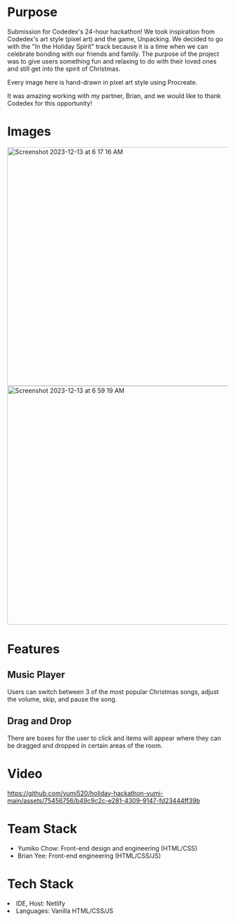 <h1> Purpose </h1>
Submission for Codedex's 24-hour hackathon! We took inspiration from Codedex's art style (pixel art) and the game, Unpacking. We decided to go with the "In the Holiday Spirit" track because it is a time when we can celebrate bonding with our friends and family. The purpose of the project was to give users something fun and relaxing to do with their loved ones and still get into the spirit of Christmas.

Every image here is hand-drawn in pixel art style using Procreate. 


It was amazing working with my partner, Brian, and we would like to thank Codedex for this opportunity! 

<h1>Images</h1>
<img width="546" alt="Screenshot 2023-12-13 at 6 17 16 AM" src="https://github.com/yumi520/holiday-hackathon-yumi-main/assets/75456756/573e6ce8-f58f-480d-a923-4f47ae9b9e5f">
<img width="546" alt="Screenshot 2023-12-13 at 6 59 19 AM" src="https://github.com/yumi520/holiday-hackathon-yumi-main/assets/75456756/7f53386c-7a8c-4eed-883d-8738ab216b6b">


<h1> Features </h1>

<h2> Music Player</h2>
Users can switch between 3 of the most popular Christmas songs, adjust the volume, skip, and pause the song. 

<h2> Drag and Drop </h2>
There are boxes for the user to click and items will appear where they can be dragged and dropped in certain areas of the room.

<h1>Video</h1>

https://github.com/yumi520/holiday-hackathon-yumi-main/assets/75456756/b49c9c2c-e281-4309-9147-fd23444ff39b




<h1> Team Stack </h1>
<ul>
<li>Yumiko Chow: Front-end design and engineering (HTML/CSS)</li>
<li>Brian Yee: Front-end engineering (HTML/CSS/JS)</li>
</ul>

<h1> Tech Stack </h1>
<li>IDE, Host: Netlify</li>
<li>Languages: Vanilla HTML/CSS/JS</li>
